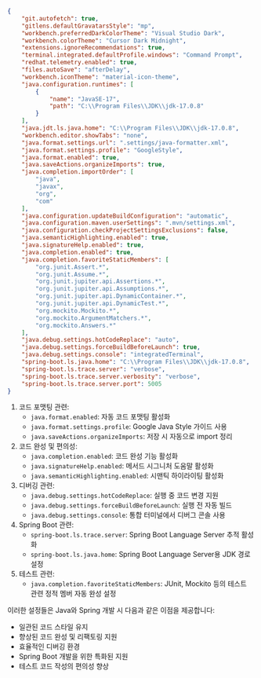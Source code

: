 ```json
{
    "git.autofetch": true,
    "gitlens.defaultGravatarsStyle": "mp",
    "workbench.preferredDarkColorTheme": "Visual Studio Dark",
    "workbench.colorTheme": "Cursor Dark Midnight",
    "extensions.ignoreRecommendations": true,
    "terminal.integrated.defaultProfile.windows": "Command Prompt",
    "redhat.telemetry.enabled": true,
    "files.autoSave": "afterDelay",
    "workbench.iconTheme": "material-icon-theme",
    "java.configuration.runtimes": [
        {
            "name": "JavaSE-17",
            "path": "C:\\Program Files\\JDK\\jdk-17.0.8"
        }
    ],
    "java.jdt.ls.java.home": "C:\\Program Files\\JDK\\jdk-17.0.8",
    "workbench.editor.showTabs": "none",
    "java.format.settings.url": ".settings/java-formatter.xml",
    "java.format.settings.profile": "GoogleStyle",
    "java.format.enabled": true,
    "java.saveActions.organizeImports": true,
    "java.completion.importOrder": [
        "java",
        "javax",
        "org",
        "com"
    ],
    "java.configuration.updateBuildConfiguration": "automatic",
    "java.configuration.maven.userSettings": ".mvn/settings.xml",
    "java.configuration.checkProjectSettingsExclusions": false,
    "java.semanticHighlighting.enabled": true,
    "java.signatureHelp.enabled": true,
    "java.completion.enabled": true,
    "java.completion.favoriteStaticMembers": [
        "org.junit.Assert.*",
        "org.junit.Assume.*",
        "org.junit.jupiter.api.Assertions.*",
        "org.junit.jupiter.api.Assumptions.*",
        "org.junit.jupiter.api.DynamicContainer.*",
        "org.junit.jupiter.api.DynamicTest.*",
        "org.mockito.Mockito.*",
        "org.mockito.ArgumentMatchers.*",
        "org.mockito.Answers.*"
    ],
    "java.debug.settings.hotCodeReplace": "auto",
    "java.debug.settings.forceBuildBeforeLaunch": true,
    "java.debug.settings.console": "integratedTerminal",
    "spring-boot.ls.java.home": "C:\\Program Files\\JDK\\jdk-17.0.8",
    "spring-boot.ls.trace.server": "verbose",
    "spring-boot.ls.trace.server.verbosity": "verbose",
    "spring-boot.ls.trace.server.port": 5005
}
```

1. 코드 포맷팅 관련:
    - `java.format.enabled`: 자동 코드 포맷팅 활성화
    - `java.format.settings.profile`: Google Java Style 가이드 사용
    - `java.saveActions.organizeImports`: 저장 시 자동으로 import 정리
2. 코드 완성 및 편의성:
    - `java.completion.enabled`: 코드 완성 기능 활성화
    - `java.signatureHelp.enabled`: 메서드 시그니처 도움말 활성화
    - `java.semanticHighlighting.enabled`: 시맨틱 하이라이팅 활성화
3. 디버깅 관련:
    - `java.debug.settings.hotCodeReplace`: 실행 중 코드 변경 지원
    - `java.debug.settings.forceBuildBeforeLaunch`: 실행 전 자동 빌드
    - `java.debug.settings.console`: 통합 터미널에서 디버그 콘솔 사용
4. Spring Boot 관련:
    - `spring-boot.ls.trace.server`: Spring Boot Language Server 추적 활성화
    - `spring-boot.ls.java.home`: Spring Boot Language Server용 JDK 경로 설정
5. 테스트 관련:
    - `java.completion.favoriteStaticMembers`: JUnit, Mockito 등의 테스트 관련 정적 멤버 자동 완성 설정

이러한 설정들은 Java와 Spring 개발 시 다음과 같은 이점을 제공합니다:
- 일관된 코드 스타일 유지
- 향상된 코드 완성 및 리팩토링 지원
- 효율적인 디버깅 환경
- Spring Boot 개발을 위한 특화된 지원
- 테스트 코드 작성의 편의성 향상
